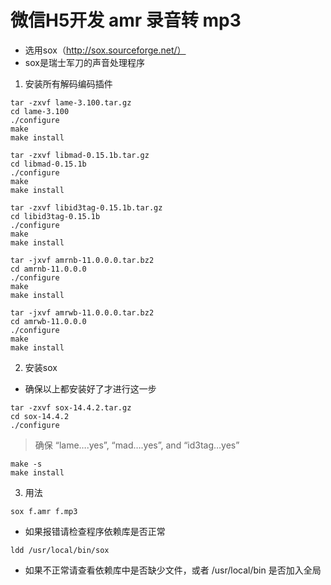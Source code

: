 # 微信H5开发 amr 录音转 mp3 

- 选用sox（http://sox.sourceforge.net/）
- sox是瑞士军刀的声音处理程序

1. 安装所有解码编码插件
```
tar -zxvf lame-3.100.tar.gz
cd lame-3.100
./configure
make
make install

tar -zxvf libmad-0.15.1b.tar.gz
cd libmad-0.15.1b
./configure
make
make install

tar -zxvf libid3tag-0.15.1b.tar.gz
cd libid3tag-0.15.1b
./configure
make
make install

tar -jxvf amrnb-11.0.0.0.tar.bz2
cd amrnb-11.0.0.0
./configure
make
make install

tar -jxvf amrwb-11.0.0.0.tar.bz2
cd amrwb-11.0.0.0
./configure
make
make install
```

2. 安装sox
- 确保以上都安装好了才进行这一步

```
tar -zxvf sox-14.4.2.tar.gz
cd sox-14.4.2
./configure
```
> 确保 “lame….yes”, “mad….yes”, and “id3tag…yes”
```
make -s
make install
```

3. 用法
```
sox f.amr f.mp3
```
- 如果报错请检查程序依赖库是否正常
```
ldd /usr/local/bin/sox
```
- 如果不正常请查看依赖库中是否缺少文件，或者 /usr/local/bin 是否加入全局
